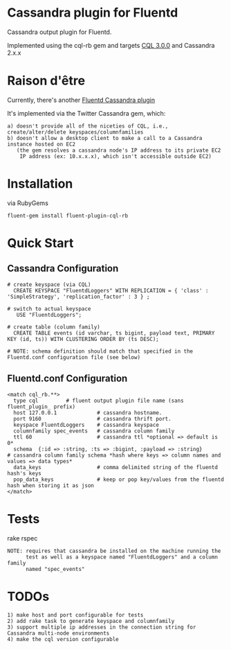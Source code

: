 # Cassandra plugin for Fluentd

Cassandra output plugin for Fluentd.

Implemented using the cql-rb gem and targets [CQL 3.0.0](http://www.datastax.com/docs/1.1/references/cql/index)
and Cassandra 2.x.x

# Raison d'être
Currently, there's another [Fluentd Cassandra plugin](https://github.com/tomitakazutaka/fluent-plugin-cassandra)

It's implemented via the Twitter Cassandra gem, which:

    a) doesn't provide all of the niceties of CQL, i.e., create/alter/delete keyspaces/columnfamilies
    b) doesn't allow a desktop client to make a call to a Cassandra instance hosted on EC2
       (the gem resolves a cassandra node's IP address to its private EC2
        IP address (ex: 10.x.x.x), which isn't accessible outside EC2)

# Installation

via RubyGems

    fluent-gem install fluent-plugin-cql-rb

# Quick Start

## Cassandra Configuration
    # create keyspace (via CQL)
      CREATE KEYSPACE "FluentdLoggers" WITH REPLICATION = { 'class' : 'SimpleStrategy', 'replication_factor' : 3 } ;

    # switch to actual keyspace
       USE "FluentdLoggers";

    # create table (column family)
      CREATE TABLE events (id varchar, ts bigint, payload text, PRIMARY KEY (id, ts)) WITH CLUSTERING ORDER BY (ts DESC);

    # NOTE: schema definition should match that specified in the Fluentd.conf configuration file (see below)

## Fluentd.conf Configuration
    <match cql_rb.**>
      type cql         # fluent output plugin file name (sans fluent_plugin_ prefix)
      host 127.0.0.1             # cassandra hostname.
      port 9160                  # cassandra thrift port.
      keyspace FluentdLoggers    # cassandra keyspace
      columnfamily spec_events   # cassandra column family
      ttl 60                     # cassandra ttl *optional => default is 0*
      schema  {:id => :string, :ts => :bigint, :payload => :string}                   # cassandra column family schema *hash where keys => column names and values => data types*
      data_keys                  # comma delimited string of the fluentd hash's keys
      pop_data_keys              # keep or pop key/values from the fluentd hash when storing it as json
    </match>

# Tests

rake rspec

    NOTE: requires that cassandra be installed on the machine running the
          test as well as a keyspace named "FluentdLoggers" and a column family
          named "spec_events"

# TODOs
    1) make host and port configurable for tests
    2) add rake task to generate keyspace and columnfamily
    3) support multiple ip addresses in the connection string for Cassandra multi-node environments
    4) make the cql version configurable
